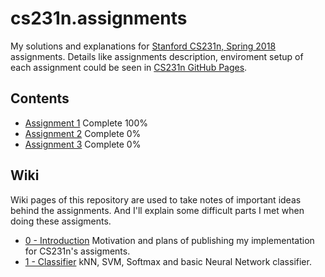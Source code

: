 # cs231n.assignments

My solutions and explanations for [Stanford CS231n, Spring 2018](http://cs231n.stanford.edu/) assignments. Details like assignments description, enviroment setup of each assignment could be seen in [CS231n GitHub Pages](http://cs231n.github.io/).

## Contents

* [Assignment 1](https://github.com/ECer23/cs231n.assignments/tree/master/assignment1) Complete 100%
* [Assignment 2](https://github.com/ECer23/cs231n.assignments/tree/master/assignment2) Complete 0%
* [Assignment 3](https://github.com/ECer23/cs231n.assignments/tree/master/assignment3) Complete 0%

## Wiki

Wiki pages of this repository are used to take notes of important ideas behind the assignments. And I'll explain some difficult parts I met when doing these assigments.

* [0 - Introduction](https://github.com/ECer23/cs231n.assignments/wiki) Motivation and plans of publishing my implementation for CS231n's assigments.
* [1 - Classifier](https://github.com/ECer23/cs231n.assignments/wiki/Classifier) kNN, SVM, Softmax and basic Neural Network classifier.
